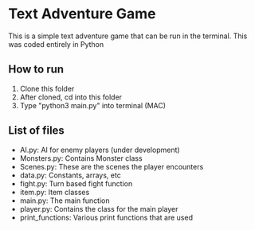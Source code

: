 # Text Adventure Game

This is a simple text adventure game that can be run in the terminal. This was coded entirely in Python

## How to run

1. Clone this folder
2. After cloned, cd into this folder
3. Type "python3 main.py" into terminal (MAC)

## List of files

- AI.py: AI for enemy players (under development)
- Monsters.py: Contains Monster class
- Scenes.py: These are the scenes the player encounters
- data.py: Constants, arrays, etc
- fight.py: Turn based fight function
- item.py: Item classes
- main.py: The main function
- player.py: Contains the class for the main player
- print_functions: Various print functions that are used
